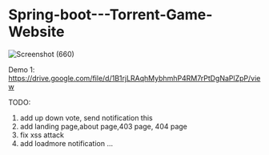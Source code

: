 # Spring-boot---Torrent-Game-Website
![Screenshot (660)](https://user-images.githubusercontent.com/39910660/81826604-2a770c00-9562-11ea-8dcb-ae47fee3c51e.png)

Demo 1: https://drive.google.com/file/d/1B1rjLRAqhMybhmhP4RM7rPtDgNaPlZpP/view

TODO:


1. add up down vote, send notification this
2. add landing page,about page,403 page, 404 page
3. fix xss attack
4. add loadmore notification
...

